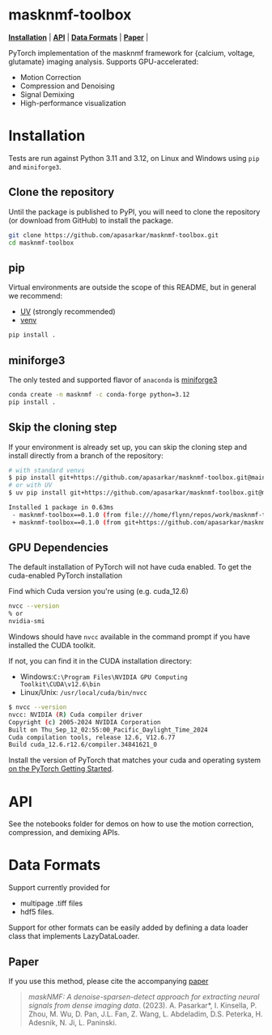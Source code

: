 # masknmf-toolbox


[**Installation**](https://github.com/apasarkar/masknmf-toolbox#Installation) |
[**API**](https://github.com/apasarkar/masknmf-toolbox#API) |
[**Data Formats**](https://github.com/apasarkar/masknmf-toolbox#examples) |
[**Paper**](https://github.com/apasarkar/masknmf-toolbox#Paper) |


PyTorch implementation of the masknmf framework for {calcium, voltage, glutamate} imaging analysis. Supports GPU-accelerated:
- Motion Correction
- Compression and Denoising
- Signal Demixing
- High-performance visualization

# Installation
 
Tests are run against Python 3.11 and 3.12, on Linux and Windows using `pip` and `miniforge3`.

## Clone the repository

Until the package is published to PyPI, you will need to clone the repository (or download from GitHub) to install the package.

```bash
git clone https://github.com/apasarkar/masknmf-toolbox.git
cd masknmf-toolbox
```


## pip

Virtual environments are outside the scope of this README, but in general we recommend:
- [UV](https://docs.astral.sh/uv/) (strongly recommended)
- [venv](https://docs.python.org/3/library/venv.html#creating-virtual-environments)

```bash
pip install .
```

## miniforge3

The only tested and supported flavor of `anaconda` is [miniforge3](https://github.com/conda-forge/miniforge?tab=readme-ov-file#requirements-and-installers)

```bash
conda create -n masknmf -c conda-forge python=3.12
pip install .
```

## Skip the cloning step

If your environment is already set up, you can skip the cloning step and install directly from a branch of the repository:

```bash
# with standard venvs 
$ pip install git+https://github.com/apasarkar/masknmf-toolbox.git@main
# or with UV
$ uv pip install git+https://github.com/apasarkar/masknmf-toolbox.git@main

Installed 1 package in 0.63ms
 - masknmf-toolbox==0.1.0 (from file:///home/flynn/repos/work/masknmf-toolbox)
 + masknmf-toolbox==0.1.0 (from git+https://github.com/apasarkar/masknmf-toolbox.git@62d3dddfc6e8a024c3ae6284659c871e951ee6c1)
```

## GPU Dependencies

The default installation of PyTorch will not have cuda enabled.
To get the cuda-enabled PyTorch installation

Find which Cuda version you're using (e.g. cuda_12.6)

```bash
nvcc --version
% or
nvidia-smi
```

Windows should have `nvcc` available in the command prompt if you have installed the CUDA toolkit.

If not, you can find it in the CUDA installation directory:

- Windows:`C:\Program Files\NVIDIA GPU Computing Toolkit\CUDA\v12.6\bin`
- Linux/Unix: `/usr/local/cuda/bin/nvcc`

```bash
$ nvcc --version
nvcc: NVIDIA (R) Cuda compiler driver
Copyright (c) 2005-2024 NVIDIA Corporation
Built on Thu_Sep_12_02:55:00_Pacific_Daylight_Time_2024
Cuda compilation tools, release 12.6, V12.6.77
Build cuda_12.6.r12.6/compiler.34841621_0
```

Install the version of PyTorch that matches your cuda and operating system [on the PyTorch Getting Started](https://pytorch.org/get-started/locally/).

# API
See the notebooks folder for demos on how to use the motion correction, compression, and demixing APIs.

# Data Formats
Support currently provided for 
- multipage .tiff files 
- hdf5 files. 

Support for other formats can be easily added by defining a data loader class that implements LazyDataLoader. 

## Paper

If you use this method, please cite the accompanying [paper](https://www.biorxiv.org/content/10.1101/2023.09.14.557777v1)

> _maskNMF: A denoise-sparsen-detect approach for extracting neural signals from dense imaging data_. (2023). A. Pasarkar\*, I. Kinsella, P. Zhou, M. Wu, D. Pan, J.L. Fan, Z. Wang, L. Abdeladim, D.S. Peterka, H. Adesnik, N. Ji, L. Paninski.
